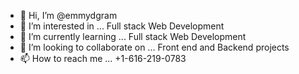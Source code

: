 - 👋 Hi, I’m @emmydgram
- 👀 I’m interested in ... Full stack Web Development
- 🌱 I’m currently learning ... Full stack Web Development
- 💞️ I’m looking to collaborate on ... Front end and Backend projects
- 📫 How to reach me ... +1-616-219-0783

<!---
emmydgram/emmydgram is a ✨ special ✨ repository because its `README.md` (this file) appears on your GitHub profile.
You can click the Preview link to take a look at your changes.
--->
